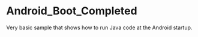 # Android_Boot_Completed

Very basic sample that shows how to run Java code at the Android startup.
